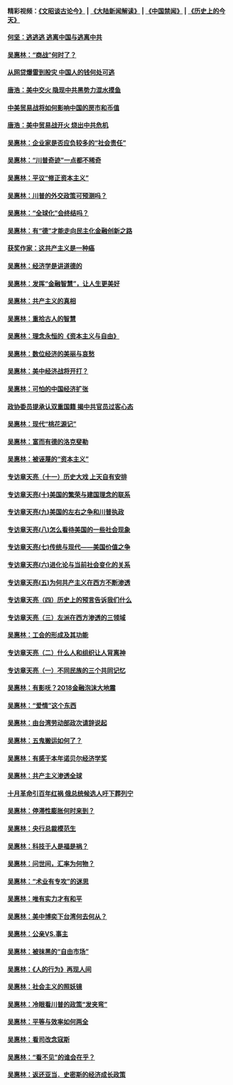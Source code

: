 #### 精彩视频：[《文昭谈古论今》](https://github.com/gfw-breaker/wenzhao/blob/master/README.md?t=11180931) | [《大陆新闻解读》](https://github.com/gfw-breaker/ntdtv-comedy/blob/master/README.md?t=11180931) | [《中国禁闻》](https://github.com/gfw-breaker/ntdtv-news/blob/master/README.md?t=11180931) | [《历史上的今天》](https://github.com/gfw-breaker/today-in-history/blob/master/README.md?t=11180931) 

#### [何坚：逃逃逃 逃离中国与逃离中共](../pages/nsc423/n10592891.md?t=11180931) 

#### [吴惠林：“商战”何时了？](../pages/nsc423/n10573558.md?t=11180931) 

#### [从网贷爆雷到股灾 中国人的钱何处可逃](../pages/nsc423/n10572800.md?t=11180931) 

#### [唐浩：美中交火 隐现中共黑势力混水摸鱼](../pages/nsc423/n10544040.md?t=11180931) 

#### [中美贸易战将如何影响中国的房市和币值](../pages/nsc423/n10543697.md?t=11180931) 

#### [唐浩：美中贸易战开火 烧出中共危机](../pages/nsc423/n10540126.md?t=11180931) 

#### [吴惠林：企业家是否应负较多的“社会责任”](../pages/nsc423/n10535022.md?t=11180931) 

#### [吴惠林：“川普奇迹”一点都不稀奇](../pages/nsc423/n10512808.md?t=11180931) 

#### [吴惠林：平议“修正资本主义”](../pages/nsc423/n10495724.md?t=11180931) 

#### [吴惠林：川普的外交政策可预测吗？](../pages/nsc423/n10462387.md?t=11180931) 

#### [吴惠林：“全球化”会终结吗？](../pages/nsc423/n10452838.md?t=11180931) 

#### [吴惠林：有“德”才能走向民主化金融创新之路](../pages/nsc423/n10432292.md?t=11180931) 

#### [获奖作家：这共产主义是一种癌](../pages/nsc423/n10431541.md?t=11180931) 

#### [吴惠林：经济学是讲道德的](../pages/nsc423/n10398014.md?t=11180931) 

#### [吴惠林：发挥“金融智慧”，让人生更美好](../pages/nsc423/n10375019.md?t=11180931) 

#### [吴惠林：共产主义的真相](../pages/nsc423/n10351394.md?t=11180931) 

#### [吴惠林：重拾古人的智慧](../pages/nsc423/n10337691.md?t=11180931) 

#### [吴惠林：理念永恒的《资本主义与自由》](../pages/nsc423/n10316274.md?t=11180931) 

#### [吴惠林：数位经济的美丽与哀愁](../pages/nsc423/n10292946.md?t=11180931) 

#### [吴惠林：美中经济战将开打？](../pages/nsc423/n10258825.md?t=11180931) 

#### [吴惠林：可怕的中国经济扩张](../pages/nsc423/n10219147.md?t=11180931) 

#### [政协委员提承认双重国籍 揭中共官员过客心态](../pages/nsc423/n10208809.md?t=11180931) 

#### [吴惠林：现代“桃花源记”](../pages/nsc423/n10185234.md?t=11180931) 

#### [吴惠林：富而有德的洛克斐勒](../pages/nsc423/n10142264.md?t=11180931) 

#### [吴惠林：被诬蔑的“资本主义”](../pages/nsc423/n10124816.md?t=11180931) 

#### [专访章天亮（十一）历史大戏 上天自有安排](../pages/nsc423/n10094905.md?t=11180931) 

#### [专访章天亮(十)美国的繁荣与建国理念的联系](../pages/nsc423/n10094899.md?t=11180931) 

#### [专访章天亮(九)美国的左右之争和川普执政](../pages/nsc423/n10094889.md?t=11180931) 

#### [专访章天亮(八)怎么看待美国的一些社会现象](../pages/nsc423/n10094857.md?t=11180931) 

#### [专访章天亮(七)传统与现代——美国价值之争](../pages/nsc423/n10093140.md?t=11180931) 

#### [专访章天亮(六)进化论与当前社会变化的关系](../pages/nsc423/n10092036.md?t=11180931) 

#### [专访章天亮(五)为何共产主义在西方不断渗透](../pages/nsc423/n10083620.md?t=11180931) 

#### [专访章天亮（四）历史上的预言告诉我们什么](../pages/nsc423/n10083606.md?t=11180931) 

#### [专访章天亮（三）左派在西方渗透的三领域](../pages/nsc423/n10081115.md?t=11180931) 

#### [吴惠林：工会的形成及其功能](../pages/nsc423/n10080633.md?t=11180931) 

#### [专访章天亮（二）什么人和组织让人背离神](../pages/nsc423/n10076637.md?t=11180931) 

#### [专访章天亮（一）不同民族的三个共同记忆](../pages/nsc423/n10074188.md?t=11180931) 

#### [吴惠林：有影呒？2018金融泡沫大地震](../pages/nsc423/n10040534.md?t=11180931) 

#### [吴惠林：“爱情”这个东西](../pages/nsc423/n10019423.md?t=11180931) 

#### [吴惠林：由台湾劳动部政次请辞说起](../pages/nsc423/n9979679.md?t=11180931) 

#### [吴惠林：五鬼搬运如何了？](../pages/nsc423/n9925338.md?t=11180931) 

#### [吴惠林：有感于本年诺贝尔经济学奖](../pages/nsc423/n9871883.md?t=11180931) 

#### [吴惠林：共产主义渗透全球](../pages/nsc423/n9812748.md?t=11180931) 

#### [十月革命引百年红祸 俄总统候选人吁下葬列宁](../pages/nsc423/n9810182.md?t=11180931) 

#### [吴惠林：停滞性膨胀何时来到？](../pages/nsc423/n9764136.md?t=11180931) 

#### [吴惠林：央行总裁模范生](../pages/nsc423/n9728134.md?t=11180931) 

#### [吴惠林：科技于人是福是祸？](../pages/nsc423/n9672982.md?t=11180931) 

#### [吴惠林：问世间，汇率为何物？](../pages/nsc423/n9621788.md?t=11180931) 

#### [吴惠林：“术业有专攻”的迷思](../pages/nsc423/n9580363.md?t=11180931) 

#### [吴惠林：唯有实力才有和平](../pages/nsc423/n9529599.md?t=11180931) 

#### [吴惠林：美中博奕下台湾何去何从？](../pages/nsc423/n9483598.md?t=11180931) 

#### [吴惠林：公亲VS.事主](../pages/nsc423/n9425637.md?t=11180931) 

#### [吴惠林：被抹黑的“自由市场”](../pages/nsc423/n9351545.md?t=11180931) 

#### [吴惠林：《人的行为》再现人间](../pages/nsc423/n9296339.md?t=11180931) 

#### [吴惠林：社会主义的照妖镜](../pages/nsc423/n9243460.md?t=11180931) 

#### [吴惠林：冷眼看川普的政策“发夹弯”](../pages/nsc423/n9120684.md?t=11180931) 

#### [吴惠林：平等与效率如何两全](../pages/nsc423/n9075430.md?t=11180931) 

#### [吴惠林：看司改念寇斯](../pages/nsc423/n9024915.md?t=11180931) 

#### [吴惠林：“看不见”的谁会在乎？](../pages/nsc423/n8977488.md?t=11180931) 

#### [吴惠林：返还亚当．史密斯的经济成长政策](../pages/nsc423/n8931896.md?t=11180931) 

